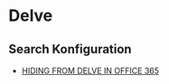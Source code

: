 # Delve

## Search Konfiguration

- [HIDING FROM DELVE IN OFFICE 365](https://joannecklein.com/2018/12/29/hiding-from-delve-in-office-365/)